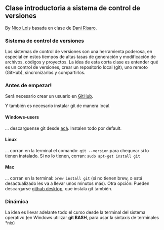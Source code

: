 ## Clase introductoria a sistema de control de versiones
By [Nico Lois](https://www.researchgate.net/profile/Nicolas_Lois) basada en clase de [Dani Risaro](https://www.github.com/dbrisaro).

### Sistema de control de versiones
Los sistemas de control de versiones son una herramienta poderosa, en especial en estos tiempos de altas tasas de generación y modificación de archivos, códigos y proyectos. La idea de esta corta clase es entender qué es un control de versiones, crear un repositorio local (git), uno remoto (GitHub), sincronizarlos y compartirlos.


### Antes de empezar!
Será necesario crear un usuario en [GitHub](https://www.github.com).

Y también es necesario instalar git de manera local.

#### Windows-users
... descarguense git desde [acá](https://git-scm.com/downloads).
Instalen todo por default.

#### Linux
... corran en la terminal el comando:
`git --version` para chequear si lo tienen instalado. Si no lo tienen, corran: `sudo apt-get install git`

#### Mac
... corran en la terminal:
`brew install git`
(si no tienen brew, o está desactualizado les va a llevar unos minutos más).
Otra opción: Pueden descargarse [github desktop](https://desktop.github.com), que instala git también.


### Dinámica
La idea es llevar adelante todo el curso desde la terminal del sistema operativo (en Windows utilizar **git BASH**, para usar la sintaxis de terminales *nix) 
